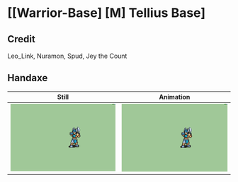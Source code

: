 # [\[Warrior-Base\] \[M\] Tellius Base]

## Credit

Leo_Link, Nuramon, Spud, Jey the Count
	
## Handaxe

| Still | Animation |
| :---: | :-------: |
| ![Handaxe still](./Handaxe_000.png) | ![Handaxe animation](./Handaxe.gif) |
